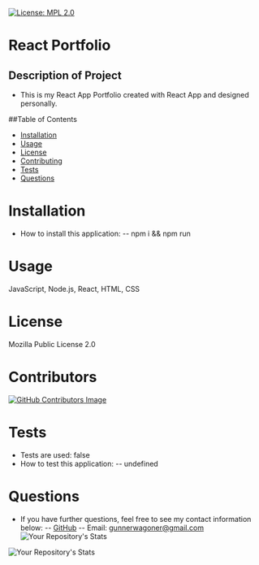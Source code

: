 [![License: MPL 2.0](https://img.shields.io/badge/License-MPL_2.0-brightgreen.svg)](https://opensource.org/licenses/MPL-2.0)

# React Portfolio

## Description of Project

- This is my React App Portfolio created with React App and designed personally.

##Table of Contents

- [Installation](#Installation)
- [Usage](#Usage)
- [License](#License)
- [Contributing](#Contributing)
- [Tests](#Tests)
- [Questions](#Questions)

# Installation

- How to install this application:
  -- npm i && npm run

# Usage

JavaScript, Node.js, React, HTML, CSS

# License

Mozilla Public License 2.0

# Contributors

[![GitHub Contributors Image](https://contrib.rocks/image?repo=GunnySensei/Gunner-Wagoner-React-Portfolio)](https://github.com/GunnySensei/Gunner-Wagoner-React-Portfolio)

# Tests

- Tests are used: false
- How to test this application:
  -- undefined

# Questions

- If you have further questions, feel free to see my contact information below:
  -- [GitHub](https://github.com/GunnySensei)
  -- Email: gunnerwagoner@gmail.com
  <br>
  ![Your Repository's Stats](https://github-readme-stats.vercel.app/api/top-langs/?username=GunnySensei&theme=blue-green)

![Your Repository's Stats](https://github-readme-stats.vercel.app/api?username=GunnySensei&show_icons=true)

